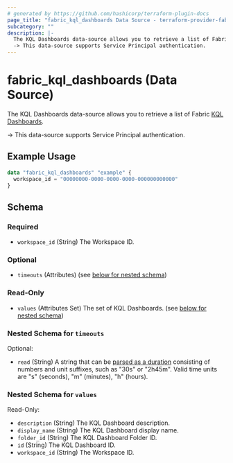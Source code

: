 ```yaml
---
# generated by https://github.com/hashicorp/terraform-plugin-docs
page_title: "fabric_kql_dashboards Data Source - terraform-provider-fabric"
subcategory: ""
description: |-
  The KQL Dashboards data-source allows you to retrieve a list of Fabric KQL Dashboards https://learn.microsoft.com/fabric/real-time-intelligence/dashboard-real-time-create.
  -> This data-source supports Service Principal authentication.
---
```


# fabric_kql_dashboards (Data Source)

The KQL Dashboards data-source allows you to retrieve a list of Fabric [KQL Dashboards](https://learn.microsoft.com/fabric/real-time-intelligence/dashboard-real-time-create).

-> This data-source supports Service Principal authentication.

## Example Usage

```terraform
data "fabric_kql_dashboards" "example" {
  workspace_id = "00000000-0000-0000-0000-000000000000"
}
```

<!-- schema generated by tfplugindocs -->
## Schema

### Required

- `workspace_id` (String) The Workspace ID.

### Optional

- `timeouts` (Attributes) (see [below for nested schema](#nestedatt--timeouts))

### Read-Only

- `values` (Attributes Set) The set of KQL Dashboards. (see [below for nested schema](#nestedatt--values))

<a id="nestedatt--timeouts"></a>

### Nested Schema for `timeouts`

Optional:

- `read` (String) A string that can be [parsed as a duration](https://pkg.go.dev/time#ParseDuration) consisting of numbers and unit suffixes, such as "30s" or "2h45m". Valid time units are "s" (seconds), "m" (minutes), "h" (hours).

<a id="nestedatt--values"></a>

### Nested Schema for `values`

Read-Only:

- `description` (String) The KQL Dashboard description.
- `display_name` (String) The KQL Dashboard display name.
- `folder_id` (String) The KQL Dashboard Folder ID.
- `id` (String) The KQL Dashboard ID.
- `workspace_id` (String) The Workspace ID.
